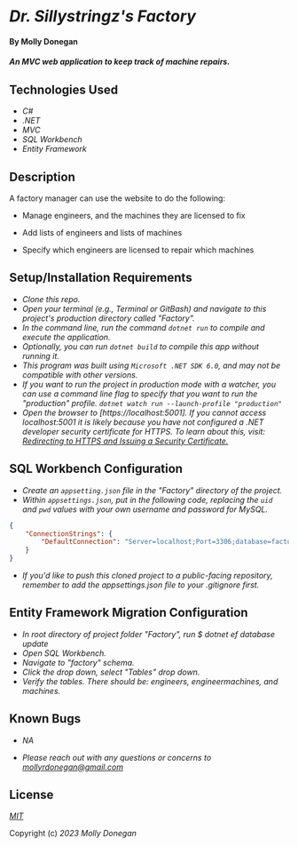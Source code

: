 # _Dr. Sillystringz's Factory_

#### By Molly Donegan

#### _An MVC web application to keep track of machine repairs._

## Technologies Used

* _C#_
* _.NET_
* _MVC_
* _SQL Workbench_
* _Entity Framework_

## Description

A factory manager can use the website to do the following:

* Manage engineers, and the machines they are licensed to fix

* Add lists of engineers and lists of machines

* Specify which engineers are licensed to repair which machines

## Setup/Installation Requirements

* _Clone this repo._
* _Open your terminal (e.g., Terminal or GitBash) and navigate to this project's production directory called "Factory"._
* _In the command line, run the command ``dotnet run`` to compile and execute the application._
* _Optionally, you can run ``dotnet build`` to compile this app without running it._
* _This program was built using `Microsoft .NET SDK 6.0`, and may not be compatible with other versions._
* _If you want to run the project in production mode with a watcher, you can use a command line flag to specify that you want to run the "production" profile. ``dotnet watch run --launch-profile "production"``_
*  _Open the browser to [https://localhost:5001]. If you cannot access localhost:5001 it is likely because you have not configured a .NET developer security certificate for HTTPS. To learn about this, visit: [Redirecting to HTTPS and Issuing a Security Certificate.](https://www.learnhowtoprogram.com/c-and-net/basic-web-applications/redirecting-to-https-and-issuing-a-security-certificate)_

## SQL Workbench Configuration
* _Create an `appsetting.json` file in the "Factory" directory of the project._
* _Within `appsettings.json`, put in the following code, replacing the `uid` and `pwd` values with your own username and password for MySQL._ 
```json
{
    "ConnectionStrings": {
        "DefaultConnection": "Server=localhost;Port=3306;database=factory;uid=[YOUR-USERNAME-HERE];pwd=[YOUR-PASSWORD-HERE];"
    }
}
```
* _If you'd like to push this cloned project to a public-facing repository, remember to add the appsettings.json file to your .gitignore first._

## Entity Framework Migration Configuration

* _In root directory of project folder "Factory",  run $ dotnet ef database update_
* _Open SQL Workbench._
* _Navigate to "factory" schema._
* _Click the drop down, select "Tables" drop down._
* _Verify the tables. There should be: engineers, engineermachines, and machines._

## Known Bugs

* _NA_

* _Please reach out with any questions or concerns to [mollyrdonegan@gmail.com](mollyrdonegan@gmail.com)_

## License

_[MIT](https://github.com/mdonegan91/Factory.Solution/blob/main/LICENSE)_

Copyright (c) _2023_ _Molly Donegan_